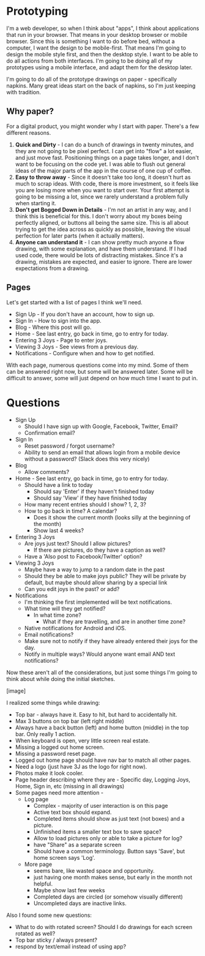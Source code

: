 # Prototyping

I'm a web developer, so when I think about "apps", I think about applications that run in your browser. That means in your desktop browser or mobile browser. Since this is something I want to do before bed, without a computer, I want the design to be mobile-first. That means I'm going to design the mobile style first, and then the desktop style. I want to be able to do all actions from both interfaces. I'm going to be doing all of my prototypes using a mobile interface, and adapt them for the desktop later.

I'm going to do all of the prototype drawings on paper - specifically napkins. Many great ideas start on the back of napkins, so I'm just keeping with tradition.

## Why paper?

For a digital product, you might wonder why I start with paper. There's a few different reasons.

1. **Quick and Dirty** - I can do a bunch of drawings in twenty minutes, and they are not going to be pixel perfect. I can get into "flow" a lot easier, and just move fast. Positioning things on a page takes longer, and I don't want to be focusing on the code yet. I was able to flush out general ideas of the major parts of the app in the course of one cup of coffee.
1. **Easy to throw away** - Since it doesn't take too long, it doesn't hurt as much to scrap ideas. With code, there is more investment, so it feels like you are losing more when you want to start over. Your first attempt is going to be missing a lot, since we rarely understand a problem fully when starting it.
1. **Don't get Bogged Down in Details** - I'm not an artist in any way, and I think this is beneficial for this. I don't worry about my boxes being perfectly aligned, or buttons all being the same size. This is all about trying to get the idea across as quickly as possible, leaving the visual perfection for later parts (when it actually matters).
1. **Anyone can understand it** - I can show pretty much anyone a flow drawing, with some explanation, and have them understand. If I had used code, there would be lots of distracting mistakes. Since it's a drawing, mistakes are expected, and easier to ignore. There are lower expectations from a drawing.


## Pages
Let's get started with a list of pages I think we'll need.

* Sign Up - If you don't have an account, how to sign up.
* Sign In - How to sign into the app.
* Blog - Where this post will go.
* Home - See last entry, go back in time, go to entry for today.
* Entering 3 Joys - Page to enter joys.
* Viewing 3 Joys - See views from a previous day.
* Notifications - Configure when and how to get notified.

With each page, numerous questions come into my mind. Some of them can be answered right now, but some will be answered later. Some will be difficult to answer, some will just depend on how much time I want to put in.

# Questions
* Sign Up
  * Should I have sign up with Google, Facebook, Twitter, Email?
  * Confirmation email?
* Sign In
  * Reset password / forgot username?
  * Ability to send an email that allows login from a mobile device without a password? (Slack does this very nicely)
* Blog
  * Allow comments?
* Home - See last entry, go back in time, go to entry for today.
  * Should have a link to today
    * Should say 'Enter' if they haven't finished today
    * Should say 'View' if they have finished today
  * How many recent entries should I show? 1, 2, 3?
  * How to go back in time? A calendar?
    * Does it show the current month (looks silly at the beginning of the month)
    * Show last 4 weeks?
* Entering 3 Joys
  * Are joys just text? Should I allow pictures?
    * If there are pictures, do they have a caption as well?
  * Have a 'Also post to Facebook/Twitter' option?
* Viewing 3 Joys
  * Maybe have a way to jump to a random date in the past
  * Should they be able to make joys public? They will be private by default, but maybe should allow sharing by a special link
  * Can you edit joys in the past? or add?
* Notifications
  * I'm thinking the first implemented will be text notifications.
  * What time will they get notified?
    * In what time zone?
      * What if they are travelling, and are in another time zone?
  * Native notifications for Android and iOS.
  * Email notifications?
  * Make sure not to notify if they have already entered their joys for the day.
  * Notify in multiple ways? Would anyone want email AND text notifications?

Now these aren't all of the considerations, but just some things I'm going to think about while doing the initial sketches.


[image]

I realized some things while drawing:
* Top bar - always have it. Easy to hit, but hard to accidentally hit.
* Max 3 buttons on top bar (left right middle)
* Always have a back button (left) and home button (middle) in the top bar. Only really 1 action.
* When keyboard is open, very little screen real estate.
* Missing a logged out home screen.
* Missing a password reset page.
* Logged out home page should have nav bar to match all other pages.
* Need a logo (just have 3J as the logo for right now).
* Photos make it look cooler.
* Page header describing where they are - Specific day, Logging Joys, Home, Sign in, etc (missing in all drawings)
* Some pages need more attention -
  * Log page
    * Complex - majority of user interaction is on this page
    * Active text box should expand.
    * Completed items should show as just text (not boxes) and a picture.
    * Unfinished items a smaller text box to save space?
    * Allow to load pictures only or able to take a picture for log?
    * have "Share" as a separate screen
    * Should have a common terminology. Button says 'Save', but home screen says 'Log'.
  * More page
    * seems bare, like wasted space and opportunity.
    * just having one month makes sense, but early in the month not helpful.
    * Maybe show last few weeks
    * Completed days are circled (or somehow visually different)
    * Uncompleted days are inactive links.

Also I found some new questions:
* What to do with rotated screen? Should I do drawings for each screen rotated as well?
* Top bar sticky / always present?
* respond by text/email instead of using app?

